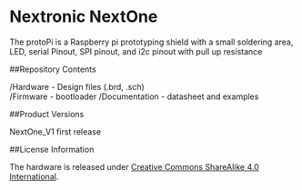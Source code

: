 # Nextronic NextOne
  

The protoPi is a Raspberry pi prototyping shield with a small soldering area, LED, serial Pinout, SPI pinout, and i2c pinout with pull up resistance


##Repository Contents

/Hardware - Design files (.brd, .sch)  
/Firmware - bootloader
/Documentation - datasheet and examples

##Product Versions

NextOne_V1 first release

##License Information

The hardware is released under [Creative Commons ShareAlike 4.0 International](https://creativecommons.org/licenses/by-sa/4.0/).
